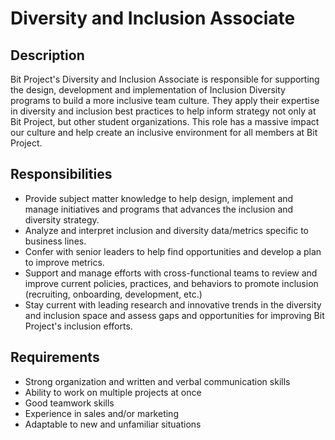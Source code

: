 # Diversity and Inclusion Associate

## Description

Bit Project's Diversity and Inclusion Associate is responsible for supporting the design, development and implementation of Inclusion Diversity programs to build a more inclusive team culture. They apply their expertise in diversity and inclusion best practices to help inform strategy not only at Bit Project, but other student organizations. This role has a massive impact our culture and help create an inclusive environment for all members at Bit Project.

## Responsibilities

* Provide subject matter knowledge to help design, implement and manage initiatives and programs that advances the  inclusion and diversity strategy.
* Analyze and interpret inclusion and diversity data/metrics specific to business lines.
* Confer with senior leaders to help find opportunities and develop a plan to improve metrics.
* Support and manage efforts with cross-functional teams to review and improve current policies, practices, and behaviors to promote inclusion \(recruiting, onboarding, development, etc.\)
* Stay current with leading research and innovative trends in the diversity and inclusion space and assess gaps and opportunities for improving Bit Project's inclusion efforts.

## Requirements

* Strong organization and written and verbal communication skills
* Ability to work on multiple projects at once
* Good teamwork skills
* Experience in sales and/or marketing
* Adaptable to new and unfamiliar situations



